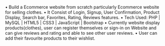 • Build a Ecommerce website from scratch particularly Ecommerce website for
 selling clothes.
• It Consist of Login, Signup, User Confirmation, Product Display, Search bar,
 Favorites, Rating, Reviews features.
• Tech Used: PHP | MySQL | HTML5 | CSS3 | JavaScript | Bootstrap
• Currently website display products(clothes), user can register themselves or sign-in on
 Website and can give reviews and rating and able to see other user reviews.
• User can add their favourite products to their wishlist.
